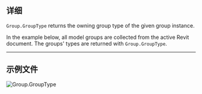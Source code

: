 ## 详细
`Group.GroupType` returns the owning group type of the given group instance.

In the example below, all model groups are collected from the active Revit document. The groups' types are returned with `Group.GroupType`.

___
## 示例文件

![Group.GroupType](./Revit.Elements.Group.GroupType_img.jpg)
